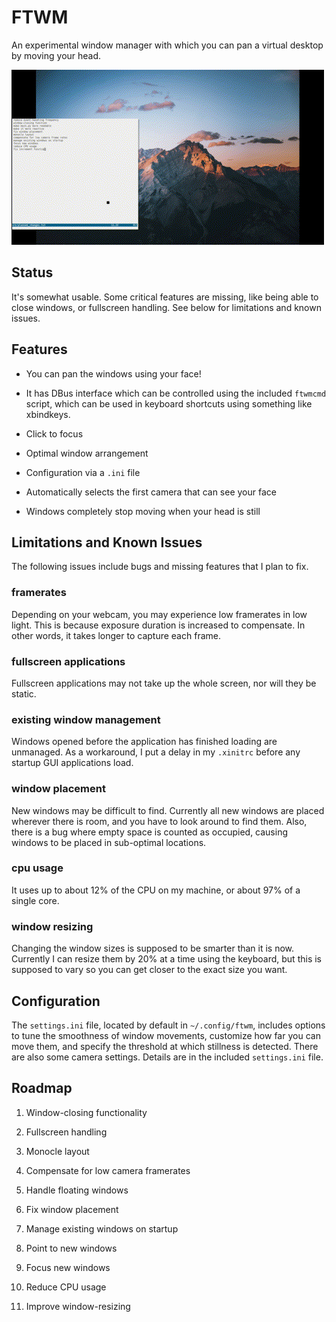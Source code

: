 # FTWM

An experimental window manager with which you can pan a virtual desktop by moving your head.

<img src="screencast.gif" title="" alt="screencast.gif" data-align="center">

## Status

It's somewhat usable. Some critical features are missing, like being able to close windows, or fullscreen handling. See below for limitations and known issues.

## Features

- You can pan the windows using your face!

- It has DBus interface which can be controlled using the included `ftwmcmd` script, which can be used in keyboard shortcuts using something like xbindkeys.

- Click to focus

- Optimal window arrangement

- Configuration via a `.ini` file

- Automatically selects the first camera that can see your face

- Windows completely stop moving when your head is still

## Limitations and Known Issues

The following issues include bugs and missing features that I plan to fix.

### framerates

Depending on your webcam, you may experience low framerates in low light. This is because exposure duration is increased to compensate. In other words, it takes longer to capture each frame.

### fullscreen applications

Fullscreen applications may not take up the whole screen, nor will they be static.

### existing window management

Windows opened before the application has finished loading are unmanaged. As a workaround, I put a delay in my `.xinitrc` before any startup GUI applications load.

### window placement

New windows may be difficult to find. Currently all new windows are placed wherever there is room, and you have to look around to find them. Also, there is a bug where empty space is counted as occupied, causing windows to be placed in sub-optimal locations.

### cpu usage

It uses up to about 12% of the CPU on my machine, or about 97% of a single core.

### window resizing

Changing the window sizes is supposed to be smarter than it is now. Currently I can resize them by 20% at a time using the keyboard, but this is supposed to vary so you can get closer to the exact size you want.

## Configuration

The `settings.ini` file, located by default in `~/.config/ftwm`, includes options to tune the smoothness of window movements, customize how far you can move them, and specify the threshold at which stillness is detected. There are also some camera settings. Details are in the included `settings.ini` file.

## Roadmap

1. Window-closing functionality

2. Fullscreen handling

3. Monocle layout

4. Compensate for low camera framerates

5. Handle floating windows

6. Fix window placement

7. Manage existing windows on startup

8. Point to new windows

9. Focus new windows

10. Reduce CPU usage

11. Improve window-resizing
